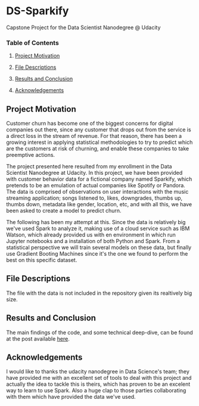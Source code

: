 # DS-Sparkify
Capstone Project for the Data Scientist Nanodegree @ Udacity

### Table of Contents

1. [Project Motivation](#project)

2. [File Descriptions](#file)

3. [Results and Conclusion](#results)

4. [Acknowledgements](#licensing)

   

## Project Motivation <a name="project"></a>

Customer churn has become one of the biggest concerns for digital companies out there, since any customer that drops out from the service is a direct loss in the stream of revenue. For that reason, there has been a growing interest in applying statistical methodologies to try to predict which are the customers at risk of churning, and enable these companies to take preemptive actions.

The project presented here resulted from my enrollment in the Data Scientist Nanodegree at Udacity. In this project, we have been provided with customer behavior data for a fictional company named Sparkify, which pretends to be an emulation of actual companies like Spotify or Pandora. The data is comprised of observations on user interactions with the music streaming application; songs listened to, likes, downgrades, thumbs up, thumbs down, metadata like gender, location, etc, and with all this, we have been asked to create a model to predict churn.

The following has been my attempt at this. Since the data is relatively big we've used Spark to analyze it, making use of a cloud service such as IBM Watson, which already provided us with en environment in which run Jupyter notebooks and a installation of both Python and Spark. From a statistical perspective we will train several models on these data, but finally use Gradient Booting Machines since it's the one we found to perform the best on this specific dataset.
    

## File Descriptions <a name="file"></a>

The file with the data is not included in the repository given its realtively big size. 
  
## Results and Conclusion <a name="results"></a>

The main findings of the code, and some technical deep-dive, can be found at the post available [here](https://medium.com/@ortiz.fernandez.alvaro/sparkify-137817f1dde4).


## Acknowledgements <a name="licensing"></a>

I would like to thanks the udacity nanodegree in Data Science's team; they have provided me with an excellent set of tools to deal with this project and actually the idea to tackle this is theirs, which has proven to be an excelent way to learn to use Spark. Also a huge clap to those parties collaborating with them which have provided the data we've used.
